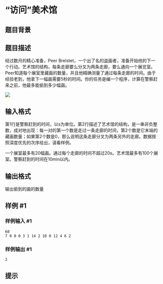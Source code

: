 # “访问”美术馆

## 题目背景



## 题目描述

经过数月的精心准备，Peer Brelstet，一个出了名的盗画者，准备开始他的下一个行动。艺术馆的结构，每条走廊要么分叉为两条走廊，要么通向一个展览室。Peer知道每个展室里藏画的数量，并且他精确测量了通过每条走廊的时间。由于经验老到，他拿下一幅画需要5秒的时间。你的任务是编一个程序，计算在警察赶来之前，他最多能偷到多少幅画。

![](https://cdn.luogu.com.cn/upload/pic/85.png)


## 输入格式

第1行是警察赶到的时间，以s为单位。第2行描述了艺术馆的结构，是一串非负整数，成对地出现：每一对的第一个数是走过一条走廊的时间，第2个数是它末端的藏画数量；如果第2个数是0，那么说明这条走廊分叉为两条另外的走廊。数据按照深度优先的次序给出，请看样例。

一个展室最多有20幅画。通过每个走廊的时间不超过20s。艺术馆最多有100个展室。警察赶到的时间在10min以内。


## 输出格式

输出偷到的画的数量


## 样例 #1

### 样例输入 #1
```
60
7 0 8 0 3 1 14 2 10 0 12 4 6 2
```

### 样例输出 #1

```
2
```

## 提示


